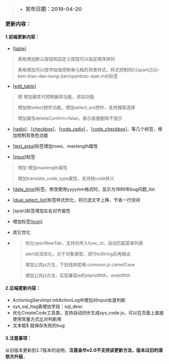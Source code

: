 > * ### 发布日期：2019-04-20

### 更新内容：

#### 1.前端更新内容：

* [\[table\]](/ji-ben-biao-dan-kong-jian/tablebiao-qian-3010-zhu-3011.md)

> 表格增加默认按钮和自定义按钮可以指定顺序排列
>
> 表格增加可以按字段值控制单元格的背景样式，样式控制同\[\\[span\\]\]\(/ji-ben-biao-dan-kong-jian/spanbiao-qian.md\)标签

* [\[edit\_table\]](/ji-ben-biao-dan-kong-jian/tablesecond-biao-qian-3010-1-9.md)

> 增 增加属性可控制删除功能、添加功能
>
> 增加按select控件功能，增加select\_ext控件，支持搜索选择
>
> 增加属性deleteConfirm=false，表示直接删除不提示

* [\[radio\]](/ji-ben-biao-dan-kong-jian/radiobiao-qian-3010-lu-3011.md)、[\[checkbox\]](/ji-ben-biao-dan-kong-jian/checkboxbiao-qian-3010-lu-3011.md)、[\[code\_radio\] ](/ji-ben-biao-dan-kong-jian/coderadio-biao-qian-3010-lu-3011.md)、[\[code\_checkbox\]](/ji-ben-biao-dan-kong-jian/codecheckbox-biao-qian-3010-lu-3011.md)，等几个标签，增加控制背景色功能

* [\[text\_area\]](/ji-ben-biao-dan-kong-jian/textarea-biao-qian-3010-shi-3011.md)标签增加rows、maxlength属性

* [\[input\]](/ji-ben-biao-dan-kong-jian/inputbiao-qian-3010-shi-3011.md)标签

> 增加 增加maxlength属性
>
> 增加translate\_code\_type属性，支持按code转义

* [\[date\_time\]](/ji-ben-biao-dan-kong-jian/datetime-biao-qian-3010-lu-3011.md)标签，修改使用yyyymm格式时，显示为1899年bug问题\_list
* [\[dual\_select\_list\]](/ji-ben-biao-dan-kong-jian/dualselect-list-biao-qian-3010-lu-3011.md)标签样式优化，将已选文字上移，节省一行空间

* \[span\]标签增加左右对齐属性

* 增加标签[\[icon\]](/ji-ben-biao-dan-kong-jian/iconbiao-qian-3010-2-8.md)

* 其它优化

* > 优化openNewTab，支持仅传入func\_id，自动匹配菜单列表
  >
  > alert访法优化，对于对象类型，进行toString后再输出
  >
  > 增加公共js方法，下划线转驼峰:common.js.camelCase
  >
  > 增加公共js方法，实现兼容ie的startsWith、endsWith

#### 2.后端更新内容：

* ActionlogServImpl.initActionLog中增加对input长度判断
* sys\_sql\_ltag表增加字段：sql\_desc
* 优化CreateCode工具类，支持自动同步生成sys\_code.js，可以在页面上直接使用常量方式比对判断用
* 文本框$ 就保存失败的bug

#### 3.注意事项：

从旧版本更新到2.7版本的说明，**注意金华v2.0不支持该更新方法，版本过旧的请依次升级**，

